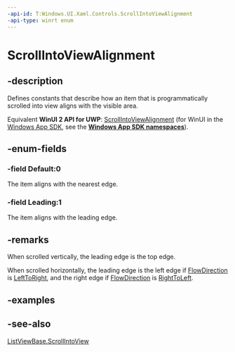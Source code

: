 ```yaml
---
-api-id: T:Windows.UI.Xaml.Controls.ScrollIntoViewAlignment
-api-type: winrt enum
---
```


<!-- Enumeration syntax
public enum Windows.UI.Xaml.Controls.ScrollIntoViewAlignment : int
-->

# ScrollIntoViewAlignment

## -description
Defines constants that describe how an item that is programmatically scrolled into view aligns with the visible area.

Equivalent **WinUI 2 API for UWP**: [ScrollIntoViewAlignment](/windows/winui/api/microsoft.ui.xaml.controls.scrollintoviewalignment) (for WinUI in the [Windows App SDK](/windows/apps/windows-app-sdk/), see the **[Windows App SDK namespaces](/windows/windows-app-sdk/api/winrt/)**).

## -enum-fields
### -field Default:0
The item aligns with the nearest edge.

### -field Leading:1
The item aligns with the leading edge.


## -remarks
When scrolled vertically, the leading edge is the top edge.

When scrolled horizontally, the leading edge is the left edge if [FlowDirection](../windows.ui.xaml/frameworkelement_flowdirection.md) is [LeftToRight](../windows.ui.xaml/flowdirection.md), and the right edge if [FlowDirection](../windows.ui.xaml/frameworkelement_flowdirection.md) is [RightToLeft](../windows.ui.xaml/flowdirection.md).

## -examples

## -see-also
[ListViewBase.ScrollIntoView](/uwp/api/windows.ui.xaml.controls.listviewbase.scrollintoview)
